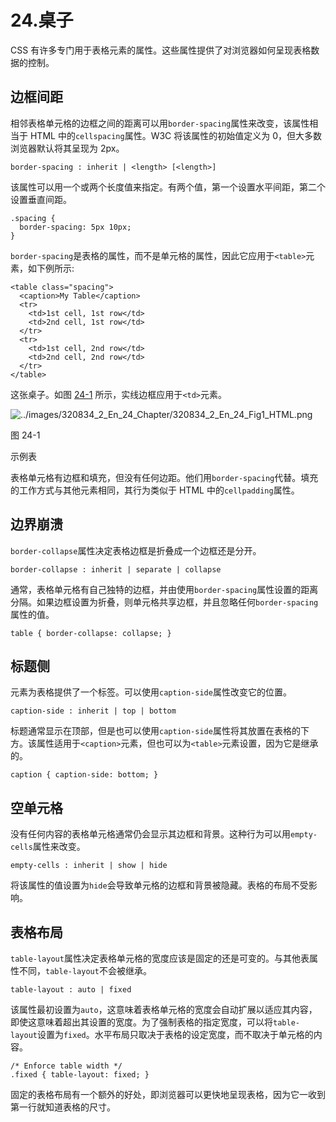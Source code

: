 # 24.桌子

CSS 有许多专门用于表格元素的属性。这些属性提供了对浏览器如何呈现表格数据的控制。

## 边框间距

相邻表格单元格的边框之间的距离可以用`border-spacing`属性来改变，该属性相当于 HTML 中的`cellspacing`属性。W3C 将该属性的初始值定义为 0，但大多数浏览器默认将其呈现为 2px。

```
border-spacing : inherit | <length> [<length>]

```

该属性可以用一个或两个长度值来指定。有两个值，第一个设置水平间距，第二个设置垂直间距。

```
.spacing {
  border-spacing: 5px 10px;
}

```

`border-spacing`是表格的属性，而不是单元格的属性，因此它应用于`<table>`元素，如下例所示:

```
<table class="spacing">
  <caption>My Table</caption>
  <tr>
    <td>1st cell, 1st row</td>
    <td>2nd cell, 1st row</td>
  </tr>
  <tr>
    <td>1st cell, 2nd row</td>
    <td>2nd cell, 2nd row</td>
  </tr>
</table>

```

这张桌子。如图 [24-1](#Fig1) 所示，实线边框应用于`<td>`元素。

![../images/320834_2_En_24_Chapter/320834_2_En_24_Fig1_HTML.png](../images/320834_2_En_24_Chapter/320834_2_En_24_Fig1_HTML.png)

图 24-1

示例表

表格单元格有边框和填充，但没有任何边距。他们用`border-spacing`代替。填充的工作方式与其他元素相同，其行为类似于 HTML 中的`cellpadding`属性。

## 边界崩溃

`border-collapse`属性决定表格边框是折叠成一个边框还是分开。

```
border-collapse : inherit | separate | collapse

```

通常，表格单元格有自己独特的边框，并由使用`border-spacing`属性设置的距离分隔。如果边框设置为折叠，则单元格共享边框，并且忽略任何`border-spacing`属性的值。

```
table { border-collapse: collapse; }

```

## 标题侧

元素为表格提供了一个标签。可以使用`caption-side`属性改变它的位置。

```
caption-side : inherit | top | bottom

```

标题通常显示在顶部，但是也可以使用`caption-side`属性将其放置在表格的下方。该属性适用于`<caption>`元素，但也可以为`<table>`元素设置，因为它是继承的。

```
caption { caption-side: bottom; }

```

## 空单元格

没有任何内容的表格单元格通常仍会显示其边框和背景。这种行为可以用`empty-cells`属性来改变。

```
empty-cells : inherit | show | hide

```

将该属性的值设置为`hide`会导致单元格的边框和背景被隐藏。表格的布局不受影响。

## 表格布局

`table-layout`属性决定表格单元格的宽度应该是固定的还是可变的。与其他表属性不同，`table-layout`不会被继承。

```
table-layout : auto | fixed

```

该属性最初设置为`auto`，这意味着表格单元格的宽度会自动扩展以适应其内容，即使这意味着超出其设置的宽度。为了强制表格的指定宽度，可以将`table-layout`设置为`fixed`。水平布局只取决于表格的设定宽度，而不取决于单元格的内容。

```
/* Enforce table width */
.fixed { table-layout: fixed; }

```

固定的表格布局有一个额外的好处，即浏览器可以更快地呈现表格，因为它一收到第一行就知道表格的尺寸。